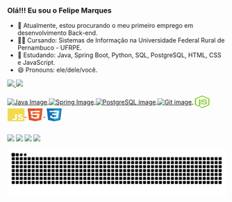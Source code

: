 ### Olá!!! Eu sou o Felipe Marques

- 🔭 Atualmente, estou procurando o meu primeiro emprego em desenvolvimento Back-end.
- 👨‍🎓 Cursando: Sistemas de Informação na Universidade Federal Rural de Pernambuco - UFRPE.
- 🌱 Estudando: Java, Spring Boot, Python, SQL, PostgreSQL, HTML, CSS e JavaScript.
- 😄 Pronouns: ele/dele/você.

<div>
  <a href="https://github.com/felipemarques001">
  <img height="180em" src="https://github-readme-stats.vercel.app/api?username=felipemarques001&show_icons=true&theme=darcula&include_all_commits=true&count_private=true"/>
  <img height="180em" src="https://github-readme-stats.vercel.app/api/top-langs/?username=felipemarques001&layout=compact&langs_count=7&theme=darcula"/>
</div>
  
<div style="display: inline_block"><br>
  <img align="center" alt="Java Image" height="30" width="40" src="https://cdn.jsdelivr.net/gh/devicons/devicon/icons/java/java-original.svg">
  <img align="center" alt="Spring Image" height="30" width="40" src="https://cdn.jsdelivr.net/gh/devicons/devicon/icons/spring/spring-original.svg"> 
  <img align="center" alt="PostgreSQL image" height="30" width="40" src="https://cdn.jsdelivr.net/gh/devicons/devicon/icons/postgresql/postgresql-original.svg">
  <img align="center" alt="Git image" height="30" width="40" src="https://cdn.jsdelivr.net/gh/devicons/devicon/icons/git/git-original.svg">
  <img align="center" alt="NodeJS Image" height="30" width="40" src="https://raw.githubusercontent.com/devicons/devicon/master/icons/nodejs/nodejs-original.svg">
  <img align="center" alt="JavaScript Image" height="30" width="40" src="https://raw.githubusercontent.com/devicons/devicon/master/icons/javascript/javascript-plain.svg">
  <img align="center" alt="HTML Image" height="30" width="40" src="https://raw.githubusercontent.com/devicons/devicon/master/icons/html5/html5-original.svg">
  <img align="center" alt="CSS Image" height="30" width="40" src="https://raw.githubusercontent.com/devicons/devicon/master/icons/css3/css3-original.svg">
</div>
  
##
  
<div>
  <a href="https://instagram.com/felipe_marques0102" target="_blank"><img src="https://img.shields.io/badge/-Instagram-%23E4405F?style=for-the-badge&logo=instagram&logoColor=white" target="_blank"></a>
  <a href = "mailto:felipemarquesgg@gmail.com"><img src="https://img.shields.io/badge/-Gmail-%23333?style=for-the-badge&logo=gmail&logoColor=white" target="_blank"></a>
  <a href="https://www.linkedin.com/in/felipe-marques-011/" target="_blank"><img src="https://img.shields.io/badge/-LinkedIn-%230077B5?style=for-the-badge&logo=linkedin&logoColor=white" target="_blank"></a>
    <a href="https://felipemarques001.github.io" target="_blank"><img src="https://img.shields.io/badge/website-000000?style=for-the-badge&logo=About.me&logoColor=white" target="_blank"></a>

  ![Snake animation](https://github.com/felipemarques001/felipemarques001/blob/output/github-contribution-grid-snake.svg)

  </div>
